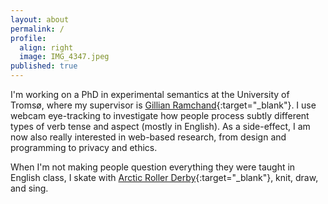 ```yaml
---
layout: about
permalink: /
profile:
  align: right
  image: IMG_4347.jpeg
published: true
---
```


I'm working on a PhD in experimental semantics at the University of Tromsø, where my supervisor is [Gillian Ramchand](https://gillianramchand.blog/){:target="_blank"}. I use webcam eye-tracking to investigate how people process subtly different types of verb tense and aspect (mostly in English). 
As a side-effect, I am now also really interested in web-based research, from design and programming to privacy and ethics.

When I'm not making people question everything they were taught in English class, I skate with [Arctic Roller Derby](https://www.instagram.com/arcticrollerderby/){:target="_blank"}, knit, draw, and sing.
